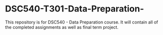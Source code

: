# DSC540-T301-Data-Preparation-
This repository is for DSC540 - Data Preparation course. It will contain all of the completed assignments as well as final term project.
